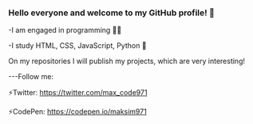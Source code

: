 ### Hello everyone and welcome to my GitHub profile! 👋

-I am engaged in programming 👩‍💻

-I study HTML, CSS, JavaScript, Python 🌱

On my repositories I will publish my projects, which are very interesting!

---Follow me:

⚡Twitter: https://twitter.com/max_code971

⚡CodePen: https://codepen.io/maksim971
<!--
**max-code971/max-code971** is a ✨ _special_ ✨ repository because its `README.md` (this file) appears on your GitHub profile.

Here are some ideas to get you started:

- 🔭 I’m currently working on ...
- 🌱 I’m currently learning ...
- 👯 I’m looking to collaborate on ...
- 🤔 I’m looking for help with ...
- 💬 Ask me about ...
- 📫 How to reach me: ...
- 😄 Pronouns: ...
- ⚡ Fun fact: ...
-->
